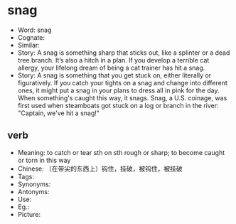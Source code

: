 # snag

- Word: snag
- Cognate: 
- Similar: 
- Story: A snag is something sharp that sticks out, like a splinter or a dead tree branch. It’s also a hitch in a plan. If you develop a terrible cat allergy, your lifelong dream of being a cat trainer has hit a snag.
- Story: A snag is something that you get stuck on, either literally or figuratively. If you catch your tights on a snag and change into different ones, it might put a snag in your plans to dress all in pink for the day. When something's caught this way, it snags. Snag, a U.S. coinage, was first used when steamboats got stuck on a log or branch in the river: "Captain, we've hit a snag!"

## verb

- Meaning: to catch or tear sth on sth rough or sharp; to become caught or torn in this way
- Chinese: （在带尖的东西上）钩住，挂破，被钩住，被挂破
- Tags: 
- Synonyms: 
- Antonyms: 
- Use: 
- Eg.: 
- Picture: 

